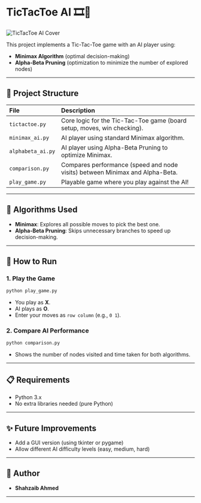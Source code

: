 # TicTacToe AI 🎞️🤖

![TicTacToe AI Cover](A_2D_digital_graphic_illustrates_concepts_related_.png)

This project implements a Tic-Tac-Toe game with an AI player using:
- **Minimax Algorithm** (optimal decision-making)
- **Alpha-Beta Pruning** (optimization to minimize the number of explored nodes)

---

## 📜 Project Structure

| File | Description |
|:----|:------------|
| `tictactoe.py` | Core logic for the Tic-Tac-Toe game (board setup, moves, win checking). |
| `minimax_ai.py` | AI player using standard Minimax algorithm. |
| `alphabeta_ai.py` | AI player using Alpha-Beta Pruning to optimize Minimax. |
| `comparison.py` | Compares performance (speed and node visits) between Minimax and Alpha-Beta. |
| `play_game.py` | Playable game where you play against the AI! |

---

## 🧠 Algorithms Used
- **Minimax**: Explores all possible moves to pick the best one.
- **Alpha-Beta Pruning**: Skips unnecessary branches to speed up decision-making.

---

## 🚀 How to Run

### 1. Play the Game
```bash
python play_game.py
```
- You play as **X**.
- AI plays as **O**.
- Enter your moves as `row column` (e.g., `0 1`).

### 2. Compare AI Performance
```bash
python comparison.py
```
- Shows the number of nodes visited and time taken for both algorithms.

---

## 📋 Requirements
- Python 3.x
- No extra libraries needed (pure Python)

---

## ✨ Future Improvements
- Add a GUI version (using tkinter or pygame)
- Allow different AI difficulty levels (easy, medium, hard)

---

## 📌 Author
- **Shahzaib Ahmed** 

---



